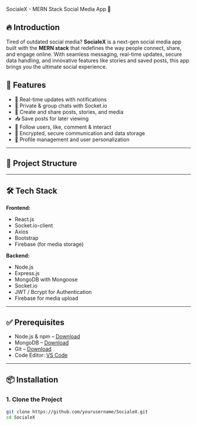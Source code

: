  SocialeX - MERN Stack Social Media App 🚀

## 🔥 Introduction

Tired of outdated social media? **SocialeX** is a next-gen social media app built with the **MERN stack** that redefines the way people connect, share, and engage online. With seamless messaging, real-time updates, secure data handling, and innovative features like stories and saved posts, this app brings you the ultimate social experience.

## 🌟 Features

- 🔔 Real-time updates with notifications
- 💬 Private & group chats with Socket.io
- 📸 Create and share posts, stories, and media
- 📥 Save posts for later viewing
- 👥 Follow users, like, comment & interact
- 🔐 Encrypted, secure communication and data storage
- 🧾 Profile management and user personalization

---

## 📂 Project Structure

---

## 🛠️ Tech Stack

**Frontend:**
- React.js
- Socket.io-client
- Axios
- Bootstrap
- Firebase (for media storage)

**Backend:**
- Node.js
- Express.js
- MongoDB with Mongoose
- Socket.io
- JWT / Bcrypt for Authentication
- Firebase for media upload

---

## ✅ Prerequisites

- Node.js & npm – [Download](https://nodejs.org/en/download/)
- MongoDB – [Download](https://www.mongodb.com/try/download/community)
- Git – [Download](https://git-scm.com/downloads)
- Code Editor: [VS Code](https://code.visualstudio.com/download)

---

## 📦 Installation

### 1. Clone the Project

```bash
git clone https://github.com/yourusername/SocialeX.git
cd SocialeX


